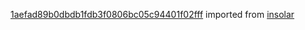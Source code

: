 [1aefad89b0dbdb1fdb3f0806bc05c94401f02fff](https://github.com/insolar/insolar/commit/1aefad89b0dbdb1fdb3f0806bc05c94401f02fff) imported from [insolar](https://github.com/insolar/insolar)

